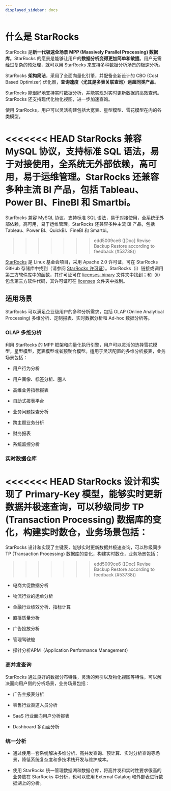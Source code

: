 ```yaml
---
displayed_sidebar: docs
---
```


# 什么是 StarRocks

StarRocks 是**新一代极速全场景 MPP (Massively Parallel Processing) 数据库**。StarRocks 的愿景是能够让用户的**数据分析变得更加简单和敏捷**。用户无需经过复杂的预处理，就可以用 StarRocks 来支持多种数据分析场景的极速分析。

StarRocks **架构简洁**，采用了全面向量化引擎，并配备全新设计的 CBO (Cost Based Optimizer) 优化器，**查询速度（尤其是多表关联查询）远超同类产品**。

StarRocks 能很好地支持实时数据分析，并能实现对实时更新数据的高效查询。StarRocks 还支持现代化物化视图，进一步加速查询。

使用 StarRocks，用户可以灵活构建包括大宽表、星型模型、雪花模型在内的各类模型。

<<<<<<< HEAD
StarRocks 兼容 MySQL 协议，支持标准 SQL 语法，易于对接使用，全系统无外部依赖，高可用，易于运维管理。StarRocks 还兼容多种主流 BI 产品，包括 Tableau、Power BI、FineBI 和 Smartbi。
=======
StarRocks 兼容 MySQL 协议，支持标准 SQL 语法，易于对接使用，全系统无外部依赖，高可用，易于运维管理。StarRocks 还兼容多种主流 BI 产品，包括 Tableau、Power BI、QuickBI、FineBI 和 Smartbi。
>>>>>>> edd5009ce6 ([Doc] Revise Backup Restore according to feedback (#53738))

[StarRocks](https://github.com/StarRocks/starrocks/tree/main) 是 Linux 基金会项目，采用 Apache 2.0 许可证，可在 StarRocks GitHub 存储库中找到（请参阅 [StarRocks 许可证](https://github.com/StarRocks/starrocks/blob/main/LICENSE.txt)）。StarRocks（i）链接或调用第三方软件库中的函数，其许可证可在 [licenses-binary](https://github.com/StarRocks/starrocks/tree/main/licenses-binary) 文件夹中找到；和（ii）包含第三方软件代码，其许可证可在 [licenses](https://github.com/StarRocks/starrocks/tree/main/licenses) 文件夹中找到。

## 适用场景

StarRocks 可以满足企业级用户的多种分析需求，包括 OLAP (Online Analytical Processing) 多维分析、定制报表、实时数据分析和 Ad-hoc 数据分析等。

### OLAP 多维分析

利用 StarRocks 的 MPP 框架和向量化执行引擎，用户可以灵活的选择雪花模型，星型模型，宽表模型或者预聚合模型。适用于灵活配置的多维分析报表，业务场景包括：

- 用户行为分析

- 用户画像、标签分析、圈人

- 高维业务指标报表

- 自助式报表平台

- 业务问题探查分析

- 跨主题业务分析

- 财务报表

- 系统监控分析

### 实时数据仓库

<<<<<<< HEAD
StarRocks 设计和实现了 Primary-Key 模型，能够实时更新数据并极速查询，可以秒级同步 TP (Transaction Processing) 数据库的变化，构建实时数仓，业务场景包括：
=======
StarRocks 设计和实现了主键表，能够实时更新数据并极速查询，可以秒级同步 TP (Transaction Processing) 数据库的变化，构建实时数仓，业务场景包括：
>>>>>>> edd5009ce6 ([Doc] Revise Backup Restore according to feedback (#53738))

- 电商大促数据分析

- 物流行业的运单分析

- 金融行业绩效分析、指标计算

- 直播质量分析

- 广告投放分析

- 管理驾驶舱

- 探针分析APM（Application Performance Management）

### 高并发查询

StarRocks 通过良好的数据分布特性，灵活的索引以及物化视图等特性，可以解决面向用户侧的分析场景，业务场景包括：

- 广告主报表分析

- 零售行业渠道人员分析

- SaaS 行业面向用户分析报表

- Dashboard 多页面分析

### 统一分析

- 通过使用一套系统解决多维分析、高并发查询、预计算、实时分析查询等场景，降低系统复杂度和多技术栈开发与维护成本。

- 使用 StarRocks 统一管理数据湖和数据仓库，将高并发和实时性要求很高的业务放在 StarRocks 中分析，也可以使用 External Catalog 和外部表进行数据湖上的分析。
